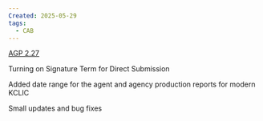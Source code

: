 ```yaml
---
Created: 2025-05-29
tags:
  - CAB
---
```

[AGP 2.27](https://itkcl.atlassian.net/projects/AGP/versions/11633/tab/release-report-all-issues)

Turning on Signature Term for Direct Submission

Added date range for the agent and agency production reports for modern KCLIC

Small updates and bug fixes